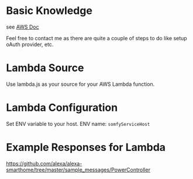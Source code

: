 # Basic Knowledge
see [AWS Doc](https://developer.amazon.com/de/docs/smarthome/understand-the-smart-home-skill-api.html)

Feel free to contact me as there are quite a couple of steps to do like setup oAuth provider, etc.

# Lambda Source
Use lambda.js as your source for your AWS Lambda function.

# Lambda Configuration
Set ENV variable to your host. ENV name:
`somfyServiceHost`

# Example Responses for Lambda
https://github.com/alexa/alexa-smarthome/tree/master/sample_messages/PowerController